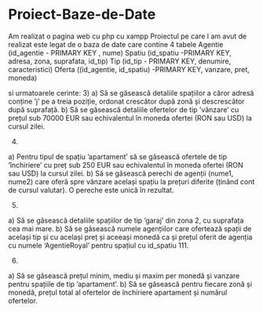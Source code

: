 # Proiect-Baze-de-Date
Am realizat o pagina web cu php cu xampp 
Proiectul pe care l am avut de realizat este legat de o baza de date care contine 4 tabele
Agentie (id_agentie - PRIMARY KEY , nume)
Spatiu (id_spatiu -PRIMARY KEY, adresa, zona, suprafata, id_tip)
Tip (id_tip - PRIMARY KEY, denumire, caracteristici)
Oferta ((id_agentie, id_spatiu) -PRIMARY KEY, vanzare, pret, moneda)

si urmatoarele cerinte:
3)
a) Să se găsească detaliile spațiilor a căror adresă conține ’j’ pe a treia poziție,
ordonat crescător după zonă și descrescător după suprafață.
b) Să se găsească detaliile ofertelor de tip ’vânzare’ cu prețul sub 70000 EUR
sau echivalentul în moneda ofertei (RON sau USD) la cursul zilei.

4)
a) Pentru tipul de spațiu ’apartament’ să se găsească ofertele de tip ’închiriere’
cu preț sub 250 EUR sau echivalentul în moneda ofertei (RON sau USD) la
cursul zilei.
b) Să se găsească perechi de agenții (nume1, nume2) care oferă spre vânzare
același spațiu la prețuri diferite (ținând cont de cursul valutar). O pereche este
unică în rezultat.

5)
a) Să se găsească detaliile spațiilor de tip ’garaj’ din zona 2, cu suprafața cea mai
mare.
b) Să se găsească numele agențiilor care ofertează spații de același tip și cu
același preț și aceeași monedă ca și prețul oferit de agenția cu numele
‘AgentieRoyal’ pentru spațiul cu id_spatiu 111.

6)
a) Să se găsească prețul minim, mediu și maxim per monedă și vanzare pentru
spațiile de tip ’apartament’.
b) Să se găsească pentru fiecare zonă și monedă, prețul total al ofertelor de
închiriere apartament și numărul ofertelor.

